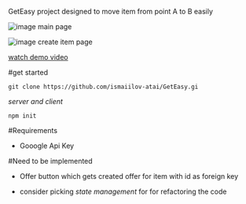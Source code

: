 GetEasy project designed to move item from point A to B easily

![image main page](file:///Users/atai_ismaiilov/Desktop/Screenshot%202023-08-02%20at%208.12.36%20PM.png?msec=1690985581304)

![image create item page](file:///Users/atai_ismaiilov/Desktop/Screenshot%202023-08-02%20at%208.12.46%20PM.png?msec=1690985606017)

[watch demo video](https://www.youtube.com/watch?v=mQbxmG_1Ezw)

#get started

```
git clone https://github.com/ismaiilov-atai/GetEasy.gi
```

_server and client_

```
npm init
```

#Requirements

- Gooogle Api Key
  

#Need to be implemented

- Offer button which gets created offer for item with id as foreign key
  
- consider picking _state management_ for for refactoring the code